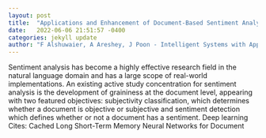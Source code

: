 ```yaml
---
layout: post
title:  "Applications and Enhancement of Document-Based Sentiment Analysis in Deep learning Methods: Systematic Literature Review"
date:   2022-06-06 21:51:57 -0400
categories: jekyll update
author: "F Alshuwaier, A Areshey, J Poon - Intelligent Systems with Applications, 2022"
---
```

Sentiment analysis has become a highly effective research field in the natural language domain and has a large scope of real-world implementations. An existing active study concentration for sentiment analysis is the development of graininess at the document level, appearing with two featured objectives: subjectivity classification, which determines whether a document is objective or subjective and sentiment detection which defines whether or not a document has a sentiment. Deep learning  Cites: Cached Long Short-Term Memory Neural Networks for Document